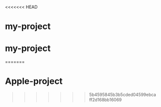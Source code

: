 <<<<<<< HEAD
# my-project
# my-project
=======
# Apple-project
>>>>>>> 5b4595845b3b5cded04599ebcaff2d168bb16069
